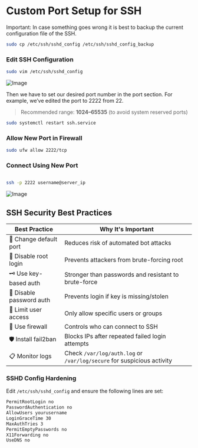 # Custom Port Setup for SSH

Important: In case something goes wrong it is best to backup the current configuration file of the SSH.

```bash
sudo cp /etc/ssh/sshd_config /etc/ssh/sshd_config_backup
```

### **Edit SSH Configuration**

```bash
sudo vim /etc/ssh/sshd_config
```
![Image](https://github.com/user-attachments/assets/c85daaf5-ed1d-4905-9535-b7db831970d6)

Then we have to set our desired port number in the port section. For example, we’ve edited the port to 2222 from 22.

> Recommended range: **1024–65535** (to avoid system reserved ports)

```bash
sudo systemctl restart ssh.service
```

### **Allow New Port in Firewall**

```bash
sudo ufw allow 2222/tcp
```

### **Connect Using New Port**

```bash

ssh -p 2222 username@server_ip
```
![Image](https://github.com/user-attachments/assets/7637be81-f298-4b0a-805e-6cb1165f4fdc)

## SSH Security Best Practices

| Best Practice | Why It's Important |
| --- | --- |
| 🔐 Change default port | Reduces risk of automated bot attacks |
| 👤 Disable root login | Prevents attackers from brute-forcing root |
| 🗝 Use key-based auth | Stronger than passwords and resistant to brute-force |
| 📛 Disable password auth | Prevents login if key is missing/stolen |
| 🛑 Limit user access | Only allow specific users or groups |
| 🚪 Use firewall | Controls who can connect to SSH |
| 🛡 Install fail2ban | Blocks IPs after repeated failed login attempts |
| 📋 Monitor logs | Check `/var/log/auth.log` or `/var/log/secure` for suspicious activity |

### SSHD Config Hardening

Edit `/etc/ssh/sshd_config` and ensure the following lines are set:

```bash
PermitRootLogin no
PasswordAuthentication no
AllowUsers yourusername
LoginGraceTime 30
MaxAuthTries 3
PermitEmptyPasswords no
X11Forwarding no
UseDNS no
```

